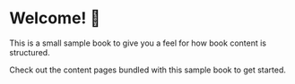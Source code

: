 Welcome! 👋
============================

This is a small sample book to give you a feel for how book content is
structured.

Check out the content pages bundled with this sample book to get started.

```{tableofcontents}
```